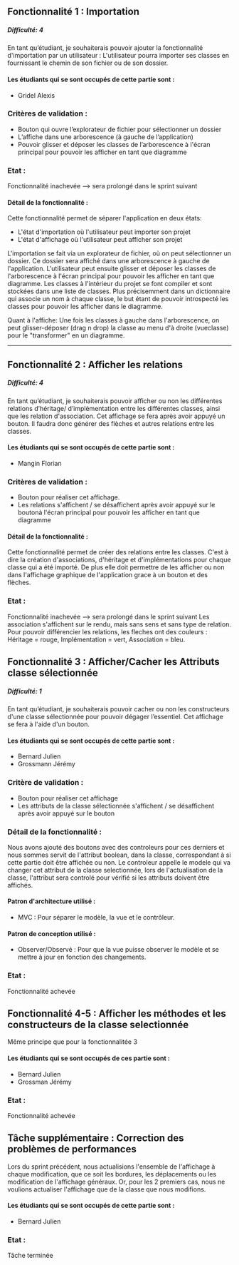 ## Fonctionnalité 1 : Importation
##### Difficulté: 4

En tant qu’étudiant, je souhaiterais pouvoir ajouter la fonctionnalité d'importation par un utilisateur :
L'utilisateur pourra importer ses classes en fournissant le chemin de son fichier ou de son dossier.


#### Les étudiants qui se sont occupés de cette partie sont :
- Gridel Alexis

### Critères de validation :
- Bouton qui ouvre l’explorateur de fichier pour sélectionner un dossier
- L’affiche dans une arborescence (à gauche de l’application)
- Pouvoir glisser et déposer les classes de l’arborescence à l'écran principal pour pouvoir les afficher en tant que diagramme

### Etat :
Fonctionnalité inachevée --> sera prolongé dans le sprint suivant

#### Détail de la fonctionnalité :
Cette fonctionnalité permet de séparer l'application en deux états:
- L'état d'importation où l'utilisateur peut importer son projet
- L'état d'affichage où l'utilisateur peut afficher son projet

L'importation se fait via un explorateur de fichier, où on peut sélectionner un dossier. Ce dossier sera affiché dans une arborescence à gauche de l'application. L'utilisateur peut ensuite glisser et déposer les classes de l'arborescence à l'écran principal pour pouvoir les afficher en tant que diagramme.
Les classes à l'intérieur du projet se font compiler et sont stockées dans une liste de classes.
Plus précisemment dans un dictionnaire qui associe un nom à chaque classe, le but étant de pouvoir introspecté les classes pour pouvoir les afficher dans le diagramme.

Quant à l'affiche:
Une fois les classes à gauche dans l'arborescence, on peut glisser-déposer (drag n drop) la classe au menu d'à droite (vueclasse) pour le "transformer" en un diagramme.

---
## Fonctionnalité 2 : Afficher les relations
##### Difficulté: 4

En tant qu’étudiant, je souhaiterais pouvoir afficher ou non les différentes relations d’héritage/ d’implémentation entre les différentes classes, ainsi que les relation d'association. Cet affichage se fera après avoir appuyé un bouton.
Il faudra donc générer des flèches et autres relations entre les classes.

#### Les étudiants qui se sont occupés de cette partie sont :
- Mangin Florian

### Critères de validation :
- Bouton pour réaliser cet affichage. 
- Les relations s'affichent / se désaffichent après avoir appuyé sur le boutonà l'écran principal pour pouvoir les afficher en tant que diagramme

#### Détail de la fonctionnalité :
Cette fonctionnalité permet de créer des relations entre les classes.
C'est à dire la création d'associations, d'héritage et d'implémentations pour chaque classe qui a été importé. De plus elle doit permettre de les afficher ou non dans l'affichage graphique de l'application grace à un bouton et des flèches.

### Etat :
Fonctionnalité inachevée --> sera prolongé dans le sprint suivant
Les association s'affichent sur le rendu, mais sans sens et sans type de relation.
Pour pouvoir différencier les relations, les fleches ont des couleurs : Héritage = rouge, Implémentation = vert, Association = bleu.


## Fonctionnalité 3 : Afficher/Cacher les Attributs classe sélectionnée
##### Difficulté: 1

En tant qu’étudiant, je souhaiterais pouvoir cacher ou non les constructeurs d'une classe sélectionnée pour pouvoir dégager l’essentiel. Cet affichage se fera à l'aide d'un bouton.

#### Les étudiants qui se sont occupés de cette partie sont :
- Bernard Julien
- Grossmann Jérémy


### Critère de validation :
- Bouton pour réaliser cet affichage
- Les attributs de la classe sélectionnée s'affichent / se désaffichent après avoir appuyé sur le bouton

### Détail de la fonctionnalité :
Nous avons ajouté des boutons avec des controleurs pour ces derniers et nous sommes servit de l'attribut boolean, dans la classe,
correspondant à si cette partie doit être affichée ou non. Le controleur appelle le modele qui va changer
cet attribut de la classe selectionnée, lors de l'actualisation de la classe, l'attribut sera controlé pour vérifié si les attributs doivent
être affichés.

#### Patron d'architecture utilisé :
- MVC : Pour séparer le modèle, la vue et le contrôleur.

#### Patron de conception utilisé :
- Observer/Observé : Pour que la vue puisse observer le modèle et se mettre à jour en fonction des changements.

### Etat :
Fonctionnalité achevée


## Fonctionnalité 4-5 : Afficher les méthodes et les constructeurs de la classe selectionnée
Même principe que pour la fonctionnalitée 3

#### Les étudiants qui se sont occupés de ces partie sont :
- Bernard Julien
- Grossman Jérémy

### Etat :
Fonctionnalité achevée



## Tâche supplémentaire : Correction des problèmes de performances

Lors du sprint précédent, nous actualisions l'ensemble de l'affichage à chaque modification,
que ce soit les bordures, les déplacements ou les modification de l'affichage généraux.
Or, pour les 2 premiers cas, nous ne voulions actualiser l'affichage que de la classe 
que nous modifions.

#### Les étudiants qui se sont occupés de cette partie sont :
- Bernard Julien

### Etat :
Tâche terminée

